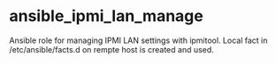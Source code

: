 ansible_ipmi_lan_manage
=======================

Ansible role for managing IPMI LAN settings with ipmitool. Local fact in /etc/ansible/facts.d on rempte host is created and used.
